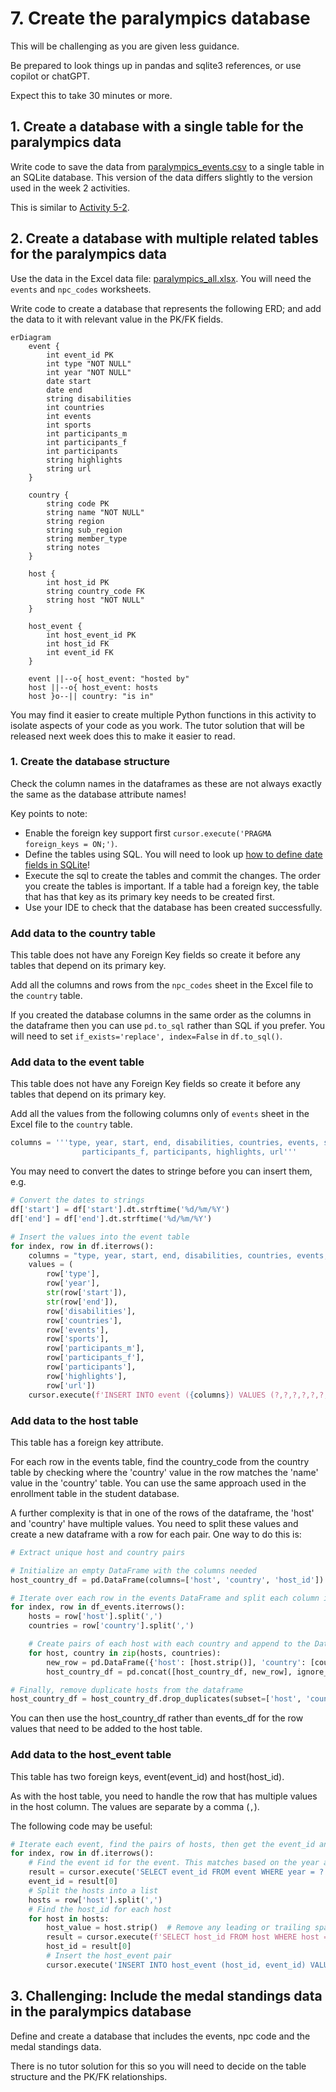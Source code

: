 # 7. Create the paralympics database

This will be challenging as you are given less guidance.

Be prepared to look things up in pandas and sqlite3 references, or use copilot or chatGPT.

Expect this to take 30 minutes or more.

## 1. Create a database with a single table for the paralympics data

Write code to save the data
from [paralympics_events.csv](../../src/tutorialpkg/data_db_activity/paralympics_events.csv) to a
single table in an SQLite database. This version of the data differs slightly to the version used in the week 2
activities.

This is similar to [Activity 5-2](5-2-create-studentdb-unnormalised.md).

## 2. Create a database with multiple related tables for the paralympics data

Use the data in the Excel data
file: [paralympics_all.xlsx](../../src/tutorialpkg/data_db_activity/paralympics_all.xlsx). You will need the `events`
and `npc_codes` worksheets.

Write code to create a database that represents the following ERD; and add the data to it with relevant value in the
PK/FK fields.

```mermaid
erDiagram
    event {
        int event_id PK
        int type "NOT NULL"
        int year "NOT NULL"
        date start
        date end
        string disabilities
        int countries
        int events
        int sports
        int participants_m
        int participants_f
        int participants
        string highlights
        string url
    }

    country {
        string code PK
        string name "NOT NULL"
        string region
        string sub_region
        string member_type
        string notes
    }

    host {
        int host_id PK
        string country_code FK
        string host "NOT NULL"
    }

    host_event {
        int host_event_id PK
        int host_id FK
        int event_id FK
    }

    event ||--o{ host_event: "hosted by"
    host ||--o{ host_event: hosts
    host }o--|| country: "is in"
```

You may find it easier to create multiple Python functions in this activity to isolate aspects of your code as you work.
The tutor solution that will be released next week does this to make it easier to read.

### 1. Create the database structure

Check the column names in the dataframes as these are not always exactly the same as the database attribute names!

Key points to note:

- Enable the foreign key support first
  `cursor.execute('PRAGMA foreign_keys = ON;')`.
- Define the tables using SQL. You will need to look
  up [how to define date fields in SQLite](https://www.sqlite.org/datatype3.html#date_and_time_datatype)!
- Execute the sql to create the tables and commit the changes. The order you create the tables is important. If a table
  had a foreign key, the table that has that key as its primary key needs to be created first.
- Use your IDE to check that the database has been created successfully.

### Add data to the country table

This table does not have any Foreign Key fields so create it before any tables that depend on its primary key.

Add all the columns and rows from the `npc_codes` sheet in the Excel file to the `country` table.

If you created the database columns in the same order as the columns in the dataframe then you can use `pd.to_sql`
rather than SQL if you prefer. You will need to set `if_exists='replace', index=False` in `df.to_sql()`.

### Add data to the event table

This table does not have any Foreign Key fields so create it before any tables that depend on its primary key.

Add all the values from the following columns only of `events` sheet in the Excel file to the `country` table.

```python
columns = '''type, year, start, end, disabilities, countries, events, sports, participants_m, 
                participants_f, participants, highlights, url'''
```

You may need to convert the dates to stringe before you can insert them, e.g.

```python
# Convert the dates to strings
df['start'] = df['start'].dt.strftime('%d/%m/%Y')
df['end'] = df['end'].dt.strftime('%d/%m/%Y')

# Insert the values into the event table
for index, row in df.iterrows():
    columns = "type, year, start, end, disabilities, countries, events, sports, participants_m, participants_f, participants, highlights, url"
    values = (
        row['type'],
        row['year'],
        str(row['start']),
        str(row['end']),
        row['disabilities'],
        row['countries'],
        row['events'],
        row['sports'],
        row['participants_m'],
        row['participants_f'],
        row['participants'],
        row['highlights'],
        row['url'])
    cursor.execute(f'INSERT INTO event ({columns}) VALUES (?,?,?,?,?,?,?,?,?,?,?,?,?)', values)
```

### Add data to the host table

This table has a foreign key attribute.

For each row in the events table, find the country_code from the country table by checking where the 'country' value in
the row matches the 'name' value in the 'country' table. You can use the same approach used in the enrollment table in
the student database.

A further complexity is that in one of the rows of the dataframe, the 'host' and 'country' have multiple values. You
need
to split these values and create a new dataframe with a row for each pair. One way to do this is:

```python
# Extract unique host and country pairs

# Initialize an empty DataFrame with the columns needed
host_country_df = pd.DataFrame(columns=['host', 'country', 'host_id'])

# Iterate over each row in the events DataFrame and split each column into multiple values where there is ','
for index, row in df_events.iterrows():
    hosts = row['host'].split(',')
    countries = row['country'].split(',')

    # Create pairs of each host with each country and append to the DataFrame
    for host, country in zip(hosts, countries):
        new_row = pd.DataFrame({'host': [host.strip()], 'country': [country.strip()]})
        host_country_df = pd.concat([host_country_df, new_row], ignore_index=True)

# Finally, remove duplicate hosts from the dataframe
host_country_df = host_country_df.drop_duplicates(subset=['host', 'country'])
```

You can then use the host_country_df rather than events_df for the row values that need to be added to the host table.

### Add data to the host_event table

This table has two foreign keys, event(event_id) and host(host_id).

As with the host table, you need to handle the row that has multiple values in the host column. The values are separate
by a comma (`,`).

The following code may be useful:

```python
# Iterate each event, find the pairs of hosts, then get the event_id and host_id and insert into the host_event table
for index, row in df.iterrows():
    # Find the event id for the event. This matches based on the year and type of event.
    result = cursor.execute('SELECT event_id FROM event WHERE year = ? AND type = ?', (row['year'], row['type'])).fetchone()
    event_id = result[0]
    # Split the hosts into a list
    hosts = row['host'].split(',')
    # Find the host_id for each host
    for host in hosts:
        host_value = host.strip()  # Remove any leading or trailing spaces
        result = cursor.execute(f'SELECT host_id FROM host WHERE host = "{host_value}"').fetchone()
        host_id = result[0]
        # Insert the host_event pair
        cursor.execute('INSERT INTO host_event (host_id, event_id) VALUES (?, ?)', (host_id, event_id))
```
## 3. Challenging: Include the medal standings data in the paralympics database

Define and create a database that includes the events, npc code and the medal standings data.

There is no tutor solution for this so you will need to decide on the table structure and the PK/FK relationships.
